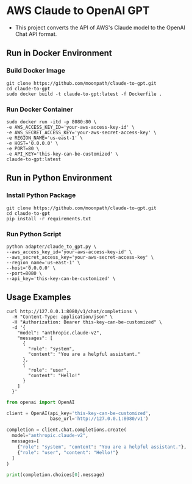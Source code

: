 # AWS Claude to OpenAI GPT
- This project converts the API of AWS's Claude model to the OpenAI Chat API format.

## Run in Docker Environment
### Build Docker Image
```shell
git clone https://github.com/moonpath/claude-to-gpt.git
cd claude-to-gpt
sudo docker build -t claude-to-gpt:latest -f Dockerfile .
```

### Run Docker Container
```shell
sudo docker run -itd -p 8080:80 \
-e AWS_ACCESS_KEY_ID='your-aws-access-key-id' \
-e AWS_SECRET_ACCESS_KEY='your-aws-secret-access-key' \
-e REGION_NAME='us-east-1' \
-e HOST='0.0.0.0' \
-e PORT=80 \
-e API_KEY='this-key-can-be-customized' \
claude-to-gpt:latest
```

## Run in Python Environment
### Install Python Package
```shell
git clone https://github.com/moonpath/claude-to-gpt.git
cd claude-to-gpt
pip install -r requirements.txt
```

### Run Python Script
```shell
python adapter/claude_to_gpt.py \
--aws_access_key_id='your-aws-access-key-id' \
--aws_secret_access_key='your-aws-secret-access-key' \
--region_name='us-east-1' \
--host='0.0.0.0' \
--port=8080 \
--api_key='this-key-can-be-customized' \
```

## Usage Examples
```shell
curl http://127.0.0.1:8080/v1/chat/completions \
  -H "Content-Type: application/json" \
  -H "Authorization: Bearer this-key-can-be-customized" \
  -d '{
    "model": "anthropic.claude-v2",
    "messages": [
      {
        "role": "system",
        "content": "You are a helpful assistant."
      },
      {
        "role": "user",
        "content": "Hello!"
      }
    ]
  }'
```
```python
from openai import OpenAI

client = OpenAI(api_key='this-key-can-be-customized',
                base_url='http://127.0.0.1:8080/v1')

completion = client.chat.completions.create(
  model="anthropic.claude-v2",
  messages=[
    {"role": "system", "content": "You are a helpful assistant."},
    {"role": "user", "content": "Hello!"}
  ]
)

print(completion.choices[0].message)
```
